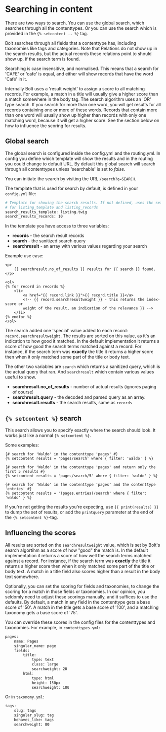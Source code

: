 Searching in content
====================

There are two ways to search. You can use the global search, which searches through all
the contenttypes. Or you can use the search which is provided in the `{% setcontent .. %}`
tag.

Bolt searches through all fields that a contenttype has, including taxonomies like tags
and categories. Note that Relations do not show up in the search results, but the actual
records these relations point to should show up, if the search term is found.

Searching is case insensitive, and normalised. This means that a search for 'CAFE' or
'cafe' is equal, and either will show records that have the word 'Café' in it.

Internally Bolt uses a 'result weight' to assign a score to all matching records. For
example, a match in a title will usually give a higher score than a match somewhere in the
body tag. The search algorithm uses an 'OR' type search. If you search for more than one
word, you will get results for all records containing one or more of these words. Records
that contain more than one word will usually show up higher than records with only one
matching word, because it will get a higher score. See the section below on how to
influence the scoring for results.

Global search
-------------

The global search is configured inside the config.yml and the routing.yml. In config you
define which template will show the results and in the routing you could change to default
URL. By default this global search will search through all contenttypes unless
'searchable' is set to _false_.

You can initiate the search by visiting the URL `/search?q=SEARCH`. 

The template that is used for search by default, is defined in your `config.yml` file:

```apache
# Template for showing the search results. If not defined, uses the settings
# for listing_template and listing_records
search_results_template: listing.twig
search_results_records: 10
```

In the template you have access to three variables:

  - **records** - the search result records
  - **search** - the sanitized search query
  - **searchresult** - an array with various values regarding your search

Example use case:

```
<p>
    {{ searchresult.no_of_results }} results for {{ search }} found.
</p>

<ol>
{% for record in records %}
    <li>
        <a href="{{ record.link }}">{{ record.title }}</a>
        <!-- {{ record.searchresultweight }} - this returns the index-score or 
        weight of the result, an indication of the relevance }} -->
    </li>
{% endfor %}
</ol>
```

The search added one 'special' value added to each record: `record.searchresultweight`.
The results are sorted on this value, as it's an indication to how good it matched. In the
default implementation it returns a score of how good the search terms matched against a
record. For instance, if the search term was **exactly** the title it returns a higher
score then when it only matched some part of the title or body text.

The other two variables are `search` which returns a sanitized query, which is the actual
query that ran. And `searchresult` which contain various values useful to show.

  - **searchresult.no&#x5f;of&#x5f;results** - number of actual results (ignores paging of course) 
  - **searchresult.query** - the decoded and parsed query as an array. 
  - **searchresult.results** - the search results, same as `records`

## `{% setcontent %}` search

This search allows you to specify exactly where the search should look. It works just like
a normal `{% setcontent %}`.

Some examples:

```
{# search for 'Waldo' in the contenttype 'pages' #}
{% setcontent results = 'pages/search' where { filter: 'waldo' } %}

{# search for 'Waldo' in the contenttype 'pages' and return only the first 5 results #}
{% setcontent results = 'pages/search/5' where { filter: 'waldo' } %}

{# search for 'Waldo' in the contenttype 'pages' and the contenttype 'entries' #}
{% setcontent results = '(pages,entries)/search' where { filter: 'waldo' } %}
```

If you're not getting the results you're expecting, use `{{ print(results) }}`
to dump the set of results, or add the `printquery` parameter at the end of the
`{% setcontent %}`-tag.

## Influencing the scores

All results are sorted on the `searchresultweight` value, which is set by Bolt's search
algortihm as a score of how "good" the match is. In the default implementation it returns
a score of how well the search terms matched against a record. For instance, if the search
term was **exactly** the title it returns a higher score then when it only matched some
part of the title or body text. A match in a title field also scores higher than a result
in the body text somewhere.

Optionally, you can set the scoring for fields and taxonomies, to change the scoring for a
match in those fields or taxonomies. In our opinion, you seldomly need to adjust these
scorings manually, and it suffices to use the defaults. By default, a match in any field
in the contenttype gets a base score of '50'. A match in the title gets a base score of
'100', and a matching taxonomy gets a base score of '75'.

You can override these scores in the config files for the contenttypes and taxonomies. For
example, in `contenttypes.yml`:

```apache
pages:
    name: Pages
    singular_name: page
    fields:
        title:
            type: text
            class: large
            searchweight: 20
        html:
            type: html
            height: 150px
            searchweight: 100
```

Or in `taxonomy.yml`:

```apache
tags:
    slug: tags
    singular_slug: tag
    behaves_like: tags
    searchweight: 80
```
